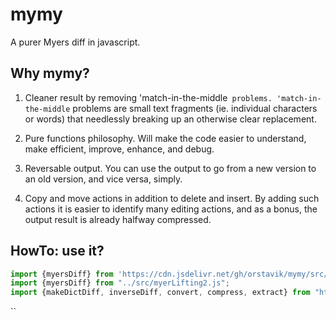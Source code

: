 # mymy
A purer Myers diff in javascript. 

## Why mymy?

1. Cleaner result by removing 'match-in-the-middle` problems. 'match-in-the-middle` problems are small text fragments (ie. individual characters or words) that needlessly breaking up an otherwise clear replacement.

2. Pure functions philosophy. Will make the code easier to understand, make efficient, improve, enhance, and debug.
 
3. Reversable output. You can use the output to go from a new version to an old version, and vice versa, simply.

4. Copy and move actions in addition to delete and insert. By adding such actions it is easier to identify many editing actions, and as a bonus, the output result is already halfway compressed.

## HowTo: use it?

```javascript
import {myersDiff} from 'https://cdn.jsdelivr.net/gh/orstavik/mymy/src/myerLifting.js';
import {myersDiff} from "../src/myerLifting2.js";
import {makeDictDiff, inverseDiff, convert, compress, extract} from "https://cdn.jsdelivr.net/gh/orstavik/mymy/src/myerDict.js";

```
``
